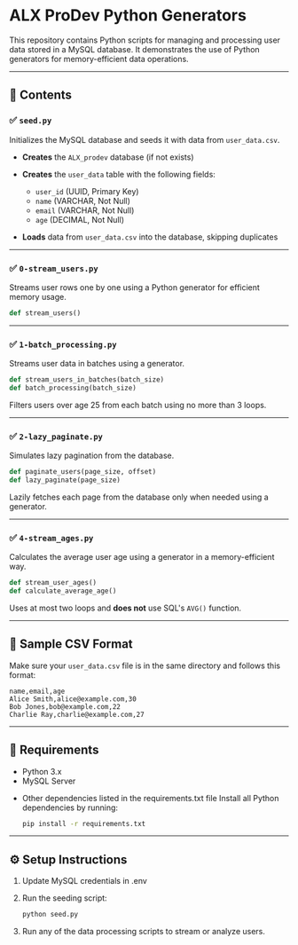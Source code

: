 # ALX ProDev Python Generators

This repository contains Python scripts for managing and processing user data stored in a MySQL database. It demonstrates the use of Python generators for memory-efficient data operations.

---

## 📁 Contents

### ✅ `seed.py`

Initializes the MySQL database and seeds it with data from `user_data.csv`.

* **Creates** the `ALX_prodev` database (if not exists)
* **Creates** the `user_data` table with the following fields:

  * `user_id` (UUID, Primary Key)
  * `name` (VARCHAR, Not Null)
  * `email` (VARCHAR, Not Null)
  * `age` (DECIMAL, Not Null)
* **Loads** data from `user_data.csv` into the database, skipping duplicates

---

### ✅ `0-stream_users.py`

Streams user rows one by one using a Python generator for efficient memory usage.

```python
def stream_users()
```

---

### ✅ `1-batch_processing.py`

Streams user data in batches using a generator.

```python
def stream_users_in_batches(batch_size)
def batch_processing(batch_size)
```

Filters users over age 25 from each batch using no more than 3 loops.

---

### ✅ `2-lazy_paginate.py`

Simulates lazy pagination from the database.

```python
def paginate_users(page_size, offset)
def lazy_paginate(page_size)
```

Lazily fetches each page from the database only when needed using a generator.

---

### ✅ `4-stream_ages.py`

Calculates the average user age using a generator in a memory-efficient way.

```python
def stream_user_ages()
def calculate_average_age()
```

Uses at most two loops and **does not** use SQL's `AVG()` function.

---

## 📓 Sample CSV Format

Make sure your `user_data.csv` file is in the same directory and follows this format:

```csv
name,email,age
Alice Smith,alice@example.com,30
Bob Jones,bob@example.com,22
Charlie Ray,charlie@example.com,27
```

---

## 📃 Requirements

* Python 3.x
* MySQL Server
- Other dependencies listed in the requirements.txt file
  Install all Python dependencies by running:

  ```bash
  pip install -r requirements.txt
  ```

---

## ⚙️ Setup Instructions

1. Update MySQL credentials in .env
2. Run the seeding script:

   ```bash
   python seed.py
   ```
3. Run any of the data processing scripts to stream or analyze users.
